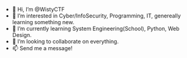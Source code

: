 - 👋 Hi, I’m @WistyCTF
- 👀 I’m interested in Cyber/InfoSecurity, Programming, IT, genereally learning something new.
- 🌱 I’m currently learning System Engineering(School), Python, Web Design.
- 💞️ I’m looking to collaborate on everything.
- 📫 Send me a message!

<!---
WistyCTF/WistyCTF is a ✨ special ✨ repository because its `README.md` (this file) appears on your GitHub profile.
You can click the Preview link to take a look at your changes.
--->
